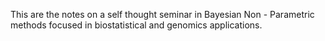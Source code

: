 
This are the notes on a self thought seminar in Bayesian Non -
Parametric methods focused in biostatistical and genomics
applications.
